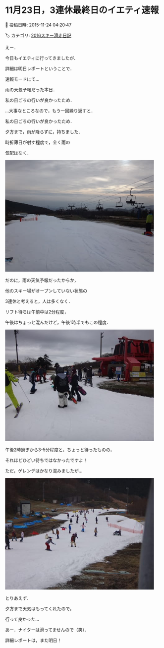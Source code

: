 # 11月23日，3連休最終日のイエティ速報

📅 投稿日時: 2015-11-24 04:20:47

🏷️ カテゴリ: [2016スキー滑走日記](c70c67ed5248e9432b899dcd5747048bb.md)

えー．


今日もイエティに行ってきましたが．


詳細は明日レポートということで．


速報モードにて…





雨の天気予報だった本日．


私の日ごろの行いが良かったため．


…大事なところなので，もう一回繰り返すと．


私の日ごろの行いが良かったため．


夕方まで，雨が降らずに，持ちました．





時折薄日が射す程度で，全く雨の


気配はなく．




![c0d506766d3316de20762319d2b739ad.jpg](images/c0d506766d3316de20762319d2b739ad.jpg)




だのに，雨の天気予報だったからか，


他のスキー場がオープンしていない状態の


3連休と考えると，人は多くなく．


リフト待ちは午前中は2分程度，


午後はちょっと混んだけど，午後1時半でもこの程度．




![b4740ee6c0eb9fc77b7c9108c224a25e.jpg](images/b4740ee6c0eb9fc77b7c9108c224a25e.jpg)




午後2時過ぎから3-5分程度と，ちょっと待ったものの，


それほどひどい待ちではなかったですよ！





ただ，ゲレンデはかなり混みましたが…




![08912a066ab95875c5c4e1d228d7c486.jpg](images/08912a066ab95875c5c4e1d228d7c486.jpg)







とりあえず．


夕方まで天気はもってくれたので，


行って良かった…





あー．ナイターは滑ってませんので（笑）．





詳細レポートは，また明日！
